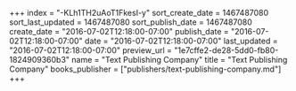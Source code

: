 +++
index = "-KLh1TH2uAoT1FkesI-y"
sort_create_date = 1467487080
sort_last_updated = 1467487080
sort_publish_date = 1467487080
create_date = "2016-07-02T12:18:00-07:00"
publish_date = "2016-07-02T12:18:00-07:00"
date = "2016-07-02T12:18:00-07:00"
last_updated = "2016-07-02T12:18:00-07:00"
preview_url = "1e7cffe2-de28-5dd0-fb80-1824909360b3"
name = "Text Publishing Company"
title = "Text Publishing Company"
books_publisher = ["publishers/text-publishing-company.md"]
+++

